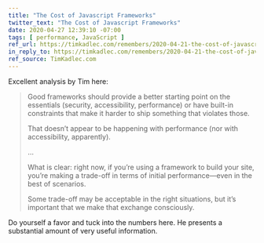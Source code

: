 ```yaml
---
title: "The Cost of Javascript Frameworks"
twitter_text: "The Cost of Javascript Frameworks"
date: 2020-04-27 12:39:10 -07:00
tags: [ performance, JavaScript ]
ref_url: https://timkadlec.com/remembers/2020-04-21-the-cost-of-javascript-frameworks/
in_reply_to: https://timkadlec.com/remembers/2020-04-21-the-cost-of-javascript-frameworks/
ref_source: TimKadlec.com
---
```


Excellent analysis by Tim here:

> Good frameworks should provide a better starting point on the essentials (security, accessibility, performance) or have built-in constraints that make it harder to ship something that violates those.
>
> That doesn’t appear to be happening with performance (nor with accessibility, apparently).
>
> …
>
> What is clear: right now, if you’re using a framework to build your site, you’re making a trade-off in terms of initial performance—even in the best of scenarios.
>
> Some trade-off may be acceptable in the right situations, but it’s important that we make that exchange consciously.

Do yourself a favor and tuck into the numbers here. He presents a substantial amount of very useful information.